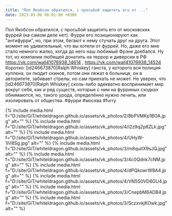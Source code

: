 ```yaml
---
title: "Пол Якобсон обратился, с просьбой защитить его от ..."
date: 2023-05-06 06:01:00 +0300
---
```


Пол Якобсон обратился, с просьбой защитить его от московских фуррей (на самом деле нет).
Фурри его позиционируют как "антифурри", но, при этом, бегают к нему стучать друг на друга. Этот момент не удивительный, что вы хотели от фуррей.
Но, даже его мне стало немного жалко, когда до него наш любимый Фрэнк доебался. Ну тот, из компании любящей донатить на террор и диверсии в РФ https://vk.com/wall41076938_14614 , https://vk.com/wall41076938_14524
Коротко: [id246673870|Ralph Whiskey] ганста, у которого вся полиция куплена, он пиздит скинов, потом они лежат в больнице, он в авторитете, забивает стрелы, но сам приехать не может.
Не уверен, что [id246673870|Ralph Whiskey] сколь-либо адекватно воспринимает мир вокруг себя, как и ряд существ, которые с ним на фурриных сходках обнимаются, но, такого урода, определённо нужно лечить, или изолировать от общества.
#фурри #москва #furry


{% include media.html f="D:/site/GiT/whiteldragon.github.io/assets/vk_photos/2/8bPVMKp1BOA.jpg" alt="" %}
{% include media.html f="D:/site/GiT/whiteldragon.github.io/assets/vk_photos/4/i2z9q2p6ZLk.jpg" alt="" %}
{% include media.html f="D:/site/GiT/whiteldragon.github.io/assets/vk_photos/4/UHyW-1iV8Sg.jpg" alt="" %}
{% include media.html f="D:/site/GiT/whiteldragon.github.io/assets/vk_photos/3/m8quitX9sJQ.jpg" alt="" %}
{% include media.html f="D:/site/GiT/whiteldragon.github.io/assets/vk_photos/3/4c0Qdnk7cNM.jpg" alt="" %}
{% include media.html f="D:/site/GiT/whiteldragon.github.io/assets/vk_photos/4/dPQkowrW8A4.jpg" alt="" %}
{% include media.html f="D:/site/GiT/whiteldragon.github.io/assets/vk_photos/4/VN5S0VD6GU4.jpg" alt="" %}
{% include media.html f="D:/site/GiT/whiteldragon.github.io/assets/vk_photos/3/CnepbM6ADB4.jpg" alt="" %}
{% include media.html f="D:/site/GiT/whiteldragon.github.io/assets/vk_photos/3/SczxvkjKOwk.jpg" alt="" %}
